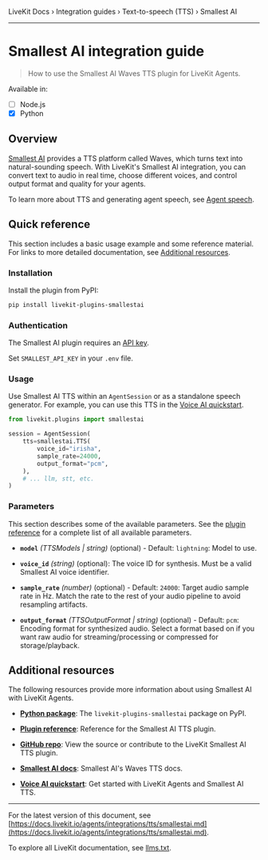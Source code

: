 LiveKit Docs › Integration guides › Text-to-speech (TTS) › Smallest AI

---

# Smallest AI integration guide

> How to use the Smallest AI Waves TTS plugin for LiveKit Agents.

Available in:
- [ ] Node.js
- [x] Python

## Overview

[Smallest AI](https://smallest.ai/text-to-speech) provides a TTS platform called Waves, which turns text into natural-sounding speech. With LiveKit's Smallest AI integration, you can convert text to audio in real time, choose different voices, and control output format and quality for your agents.

To learn more about TTS and generating agent speech, see [Agent speech](https://docs.livekit.io/agents/build/audio.md).

## Quick reference

This section includes a basic usage example and some reference material. For links to more detailed documentation, see [Additional resources](#additional-resources).

### Installation

Install the plugin from PyPI:

```bash
pip install livekit-plugins-smallestai

```

### Authentication

The Smallest AI plugin requires an [API key](https://console.smallest.ai/apikeys).

Set `SMALLEST_API_KEY` in your `.env` file.

### Usage

Use Smallest AI TTS within an `AgentSession` or as a standalone speech generator. For example, you can use this TTS in the [Voice AI quickstart](https://docs.livekit.io/agents/start/voice-ai.md).

```python
from livekit.plugins import smallestai

session = AgentSession(
    tts=smallestai.TTS(
        voice_id="irisha",
        sample_rate=24000,
        output_format="pcm",
    ),
    # ... llm, stt, etc.
)

```

### Parameters

This section describes some of the available parameters. See the [plugin reference](https://docs.livekit.io/reference/python/v1/livekit/plugins/smallestai/index.html.md) for a complete list of all available parameters.

- **`model`** _(TTSModels | string)_ (optional) - Default: `lightning`: Model to use.

- **`voice_id`** _(string)_ (optional): The voice ID for synthesis. Must be a valid Smallest AI voice identifier.

- **`sample_rate`** _(number)_ (optional) - Default: `24000`: Target audio sample rate in Hz. Match the rate to the rest of your audio pipeline to avoid resampling artifacts.

- **`output_format`** _(TTSOutputFormat | string)_ (optional) - Default: `pcm`: Encoding format for synthesized audio. Select a format based on if you want raw audio for streaming/processing or compressed for storage/playback.

## Additional resources

The following resources provide more information about using Smallest AI with LiveKit Agents.

- **[Python package](https://pypi.org/project/livekit-plugins-smallestai/)**: The `livekit-plugins-smallestai` package on PyPI.

- **[Plugin reference](https://docs.livekit.io/reference/python/v1/livekit/plugins/smallestai/index.html.md)**: Reference for the Smallest AI TTS plugin.

- **[GitHub repo](https://github.com/livekit/agents/tree/main/livekit-plugins/livekit-plugins-smallestai)**: View the source or contribute to the LiveKit Smallest AI TTS plugin.

- **[Smallest AI docs](https://waves-docs.smallest.ai/v3.0.1/content/introduction/introduction)**: Smallest AI's Waves TTS docs.

- **[Voice AI quickstart](https://docs.livekit.io/agents/start/voice-ai.md)**: Get started with LiveKit Agents and Smallest AI TTS.

---


For the latest version of this document, see [https://docs.livekit.io/agents/integrations/tts/smallestai.md](https://docs.livekit.io/agents/integrations/tts/smallestai.md).

To explore all LiveKit documentation, see [llms.txt](https://docs.livekit.io/llms.txt).